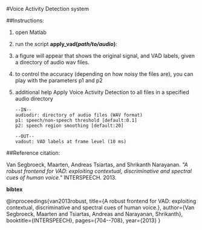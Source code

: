 #Voice Activity Detection system

##Instructions:

1. open Matlab

2. run the script **apply_vad(_path/to/audio_)**: 

3. a figure will appear that shows the original signal, and VAD labels, given a directory of audio wav files.

4. to control the accuracy (depending on how noisy the files are), you can play with the parameters p1 and p2

5. additional help 
       Apply Voice Activity Detection to all files in a specified audio directory

       --IN--
       audiodir: directory of audio files (WAV format)
       p1: speech/non-speech threshold [default:0.1]
       p2: speech region smoothing [default:20]

       --OUT--
       vadout: VAD labels at frame level (10 ms)


##Reference citation:

Van Segbroeck, Maarten, Andreas Tsiartas, and Shrikanth Narayanan. _"A robust frontend for VAD: exploiting contextual, discriminative and spectral cues of human voice."_ INTERSPEECH. 2013.

**bibtex**

@inproceedings{van2013robust,
  title={A robust frontend for VAD: exploiting contextual, discriminative and spectral cues of human voice.},
  author={Van Segbroeck, Maarten and Tsiartas, Andreas and Narayanan, Shrikanth},
  booktitle={INTERSPEECH},
  pages={704--708},
  year={2013}
}
